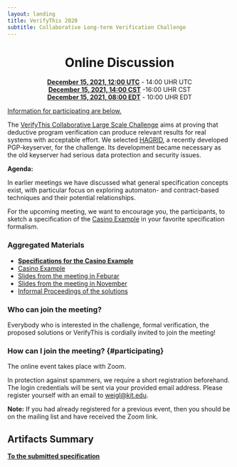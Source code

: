 ```yaml
--- 
layout: landing 
title: VerifyThis 2020 
subtitle: Collaborative Long-term Verification Challenge 
---
```


<center>

Online Discussion
=================


**[December 15, 2021, 12:00 UTC](https://www.timeanddate.com/worldclock/fixedtime.html?msg=VerifyThis&iso=20211215T14&p1=964&ah=2)** - 14:00 UHR UTC<br>
**[December 15, 2021, 14:00 CST](https://www.timeanddate.com/worldclock/fixedtime.html?msg=VerifyThis&iso=20211215T14&p1=964&ah=2)** -16:00 UHR CST<br>
**[December 15, 2021, 08:00 EDT](https://www.timeanddate.com/worldclock/fixedtime.html?msg=VerifyThis&iso=20211215T14&p1=964&ah=2)** - 10:00 UHR EDT

</center>

[Information for participating are below.](#participating)

The [VerifyThis Collaborative Large Scale Challenge](/) aims at proving
that deductive program verification can produce relevant results for
real systems with acceptable effort. We selected
[HAGRID](https://gitlab.com/hagrid-keyserver/hagrid), a recently
developed PGP-keyserver, for the challenge. Its development became
necessary as the old keyserver had serious data protection and security
issues.

**Agenda:** 

In earlier meetings we have discussed what general specification
concepts exist, with particular focus on exploring automaton- and
contract-based techniques and their potential relationships.

For the upcoming meeting, we want to encourage you, the participants,
to sketch a specification of the [Casino Example](/casino) in your
favorite specification formalism.

### Aggregated Materials

-   **[Specifications for the Casino Example](/casino/spec)**
-   [Casino Example](/casino)
-   [Slides from the meeting in Feburar](/VerifyThisLTC-Feb2021.pdf)
-   [Slides from the meeting in November](/VerifyThisLTC-Nov2020.pdf)
-   [Informal Proceedings of the solutions](https://publikationen.bibliothek.kit.edu/1000119426)

### Who can join the meeting?

Everybody who is interested in the challenge, formal verification, the
proposed solutions or VerifyThis is cordially invited to join the
meeting!

### How can I join the meeting? {#participating}

The online event takes place with Zoom.

In protection against spammers, we require a short registration
beforehand. The login credentials will be sent via your provided email
address. Please register yourself with an email to
[weigl\@kit.edu](mailto:weigl@kit.edu?subject=VTLTC%20registration).

**Note:** If you had already registered for a previous event, then you
should be on the mailing list and have received the Zoom link.

## Artifacts Summary 

**[To the submitted specification](/casino/spec)**

